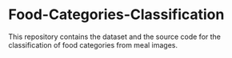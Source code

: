 # Food-Categories-Classification
This repository contains the dataset and the source code for the classification of food categories from meal images.
